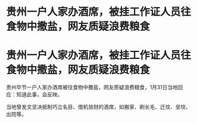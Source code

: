 # 贵州一户人家办酒席，被挂工作证人员往食物中撒盐，网友质疑浪费粮食

# 贵州一户人家办酒席，被挂工作证人员往食物中撒盐，网友质疑浪费粮食

贵州毕节一户人家办酒席被往食物中撒盐，网友质疑浪费粮食，1月31日当地回应：知道此事，会反映。

当地曾发文坚决抵制巧立名目、借机敛财的酒席，如搬家、剃长毛、迁坟、垒坟、出院等。

